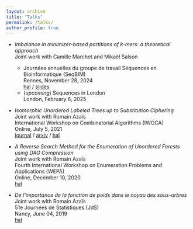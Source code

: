 ```yaml
---
layout: archive
title: "Talks"
permalink: /talks/
author_profile: true
---
```


- *Imbalance in minimizer-based partitions of k-mers: a theoretical approach*<br>
  Joint work with Camille Marchet and Mikaël Salson<br>
  - Journées annuelles du groupe de travail Séquences en Bioinformatique (SeqBIM)<br>
    Rennes, November 28, 2024<br>
    [hal](https://hal.science/hal-04790360) / [slides](https://seqbim.cnrs.fr/wp-content/uploads/2024/12/28nov_11h10_Florian_Ingels.pdf)<br>
  - (*upcoming*) Sequences in London<br>
    London, February 6, 2025<br>

- *Isomorphic Unordered Labeled Trees up to Substitution Ciphering*<br>
  Joint work with Romain Azaïs<br>
  International Workshop on Combinatorial Algorithms (IWOCA)<br>
  Online, July 5, 2021<br>
  [journal](https://link.springer.com/chapter/10.1007/978-3-030-79987-8_27) / [arxiv](https://arxiv.org/abs/2105.05685) / [hal](https://hal.science/hal-03227196)

- *A Reverse Search Method for the Enumeration of Unordered Forests using DAG Compression*<br>
  Joint work with Romain Azaïs<br>
  Fourth International Workshop on Enumeration Problems and Applications (WEPA)<br>
  Online, December 10, 2020<br>
  [hal](https://hal.science/hal-03051733)

- *De l’importance de la fonction de poids dans le noyau des sous-arbres*<br>
  Joint work with Romain Azaïs<br>
  51e Journées de Statistiques (JdS)<br>
  Nancy, June 04, 2019<br>
  [hal](https://hal.science/hal-02129866)
  
